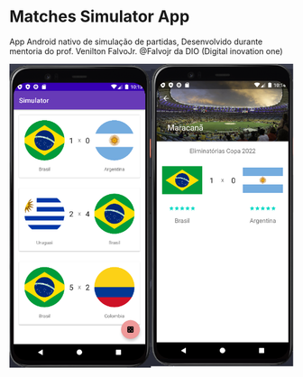# Matches Simulator App

App Android nativo de simulação de partidas,
Desenvolvido durante mentoria do prof. Venilton FalvoJr. @Falvojr  da DIO (Digital inovation one)

![What is this](viewApp.png)
